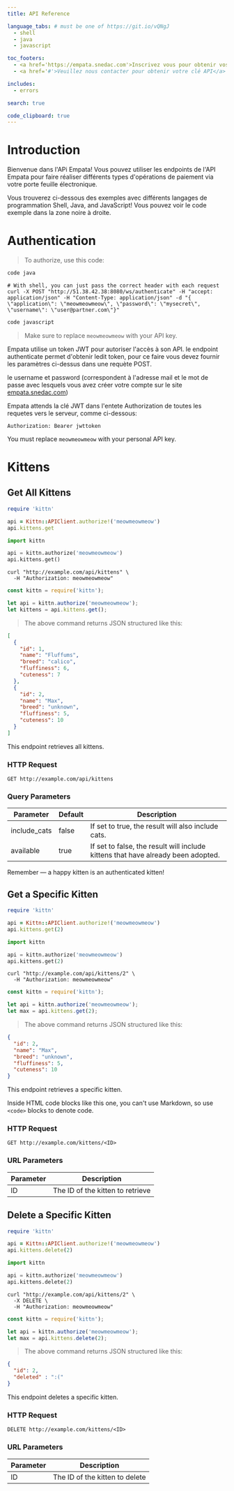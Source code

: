 ```yaml
---
title: API Reference

language_tabs: # must be one of https://git.io/vQNgJ
  - shell
  - java
  - javascript

toc_footers:
  - <a href='https://empata.snedac.com'>Inscrivez vous pour obtenir vos paramètres d'authentification</a>
  - <a href='#'>Veuillez nous contacter pour obtenir votre clé API</a>

includes:
  - errors

search: true

code_clipboard: true
---
```


# Introduction

Bienvenue dans l'APi Empata! Vous pouvez utiliser les endpoints de l'API Empata pour faire réaliser différents types d'opérations de paiement via votre porte feuille électronique.

Vous trouverez ci-dessous des exemples avec différents langages de programmation Shell, Java, and JavaScript! Vous pouvez voir le code exemple dans la zone noire à droite.

# Authentication

> To authorize, use this code:

```java
code java
```

```shell
# With shell, you can just pass the correct header with each request
curl -X POST "http://51.38.42.38:8080/ws/authenticate" -H "accept: application/json" -H "Content-Type: application/json" -d "{ \"application\": \"meowmeowmeow\", \"password\": \"mysecret\", \"username\": \"user@partner.com\"}"
```

```javascript
code javascript
```

> Make sure to replace `meowmeowmeow` with your API key.

Empata utilise un token JWT pour autoriser l'accès à son API. le endpoint authenticate permet d'obtenir ledit token, pour ce faire vous devez fournir les paramètres ci-dessus dans une requète POST.

le username et password (correspondent à l'adresse mail et le mot de passe avec lesquels vous avez créer votre compte sur le site <a href='https://empata.snedac.com'>empata.snedac.com</a>)

Empata attends la clé JWT dans l'entete Authorization de toutes les requetes vers le serveur, comme ci-dessous:

`Authorization: Bearer jwttoken`

<aside class="notice">
You must replace <code>meowmeowmeow</code> with your personal API key.
</aside>

# Kittens

## Get All Kittens

```ruby
require 'kittn'

api = Kittn::APIClient.authorize!('meowmeowmeow')
api.kittens.get
```

```python
import kittn

api = kittn.authorize('meowmeowmeow')
api.kittens.get()
```

```shell
curl "http://example.com/api/kittens" \
  -H "Authorization: meowmeowmeow"
```

```javascript
const kittn = require('kittn');

let api = kittn.authorize('meowmeowmeow');
let kittens = api.kittens.get();
```

> The above command returns JSON structured like this:

```json
[
  {
    "id": 1,
    "name": "Fluffums",
    "breed": "calico",
    "fluffiness": 6,
    "cuteness": 7
  },
  {
    "id": 2,
    "name": "Max",
    "breed": "unknown",
    "fluffiness": 5,
    "cuteness": 10
  }
]
```

This endpoint retrieves all kittens.

### HTTP Request

`GET http://example.com/api/kittens`

### Query Parameters

Parameter | Default | Description
--------- | ------- | -----------
include_cats | false | If set to true, the result will also include cats.
available | true | If set to false, the result will include kittens that have already been adopted.

<aside class="success">
Remember — a happy kitten is an authenticated kitten!
</aside>

## Get a Specific Kitten

```ruby
require 'kittn'

api = Kittn::APIClient.authorize!('meowmeowmeow')
api.kittens.get(2)
```

```python
import kittn

api = kittn.authorize('meowmeowmeow')
api.kittens.get(2)
```

```shell
curl "http://example.com/api/kittens/2" \
  -H "Authorization: meowmeowmeow"
```

```javascript
const kittn = require('kittn');

let api = kittn.authorize('meowmeowmeow');
let max = api.kittens.get(2);
```

> The above command returns JSON structured like this:

```json
{
  "id": 2,
  "name": "Max",
  "breed": "unknown",
  "fluffiness": 5,
  "cuteness": 10
}
```

This endpoint retrieves a specific kitten.

<aside class="warning">Inside HTML code blocks like this one, you can't use Markdown, so use <code>&lt;code&gt;</code> blocks to denote code.</aside>

### HTTP Request

`GET http://example.com/kittens/<ID>`

### URL Parameters

Parameter | Description
--------- | -----------
ID | The ID of the kitten to retrieve

## Delete a Specific Kitten

```ruby
require 'kittn'

api = Kittn::APIClient.authorize!('meowmeowmeow')
api.kittens.delete(2)
```

```python
import kittn

api = kittn.authorize('meowmeowmeow')
api.kittens.delete(2)
```

```shell
curl "http://example.com/api/kittens/2" \
  -X DELETE \
  -H "Authorization: meowmeowmeow"
```

```javascript
const kittn = require('kittn');

let api = kittn.authorize('meowmeowmeow');
let max = api.kittens.delete(2);
```

> The above command returns JSON structured like this:

```json
{
  "id": 2,
  "deleted" : ":("
}
```

This endpoint deletes a specific kitten.

### HTTP Request

`DELETE http://example.com/kittens/<ID>`

### URL Parameters

Parameter | Description
--------- | -----------
ID | The ID of the kitten to delete

